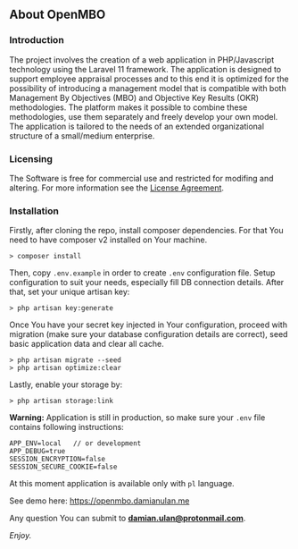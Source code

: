 ## About OpenMBO

### Introduction
The project involves the creation of a web application in PHP/Javascript technology using the Laravel 11 framework. 
The application is designed to support employee appraisal processes and to this end it is optimized for the possibility of introducing a management model that is compatible with both Management By Objectives (MBO) and Objective Key Results (OKR) methodologies. The platform makes it possible to combine these methodologies, use them separately and freely develop your own model. The application is tailored to the needs of an extended organizational structure of a small/medium enterprise.

### Licensing
The Software is free for commercial use and restricted for modifing and altering. For more information see the [License Agreement](LICENSE.md).

### Installation
Firstly, after cloning the repo, install composer dependencies. For that You need to have composer v2 installed on Your machine.
```
> composer install
```
Then, copy `.env.example` in order to create `.env` configuration file. Setup configuration to suit your needs, especially fill DB connection details. After that, set your unique artisan key: 
```
> php artisan key:generate
```
Once You have your secret key injected in Your configuration, proceed with migration (make sure your database configuration details are correct), seed basic application data and clear all cache.
```
> php artisan migrate --seed
> php artisan optimize:clear
```
Lastly, enable your storage by:
```
> php artisan storage:link
```
**Warning:** Application is still in production, so make sure your `.env` file contains following instructions:
```
APP_ENV=local   // or development
APP_DEBUG=true
SESSION_ENCRYPTION=false
SESSION_SECURE_COOKIE=false
```
At this moment application is available only with `pl` language. 

See demo here: https://openmbo.damianulan.me

Any question You can submit to **damian.ulan@protonmail.com**.


*Enjoy.*
